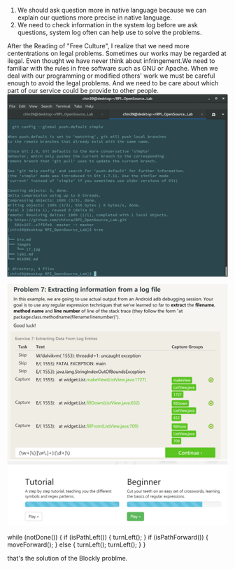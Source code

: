

1. We should ask question more in native language because we can explain our quetions
more precise in native language.
2. We need to check information in the system log before we ask questions, system log often 
can help use to solve the problems.


After the Reading of "Free Culture", I realize that we need more cententrations on
legal problems. Sometimes our works may be regarded at ilegal. Even thought we have
never think about infringement.We need to familiar with the rules in free software
such as GNU or Apache. When we deal with our programming or modified others' work
we must be careful enough to avoid the legal problems. And we need to be care about
which part of our service could be provide to other people.
![tree](images/Screenshot.png)

![practice](images/practice_regexone.png)
![practice](images/practice.png)

while (notDone()) {
  if (isPathLeft()) {
    turnLeft();
  }
  if (isPathForward()) {
    moveForward();
  } else {
    turnLeft();
    turnLeft();
  }
}

that's the solution of the Blockly problme.

